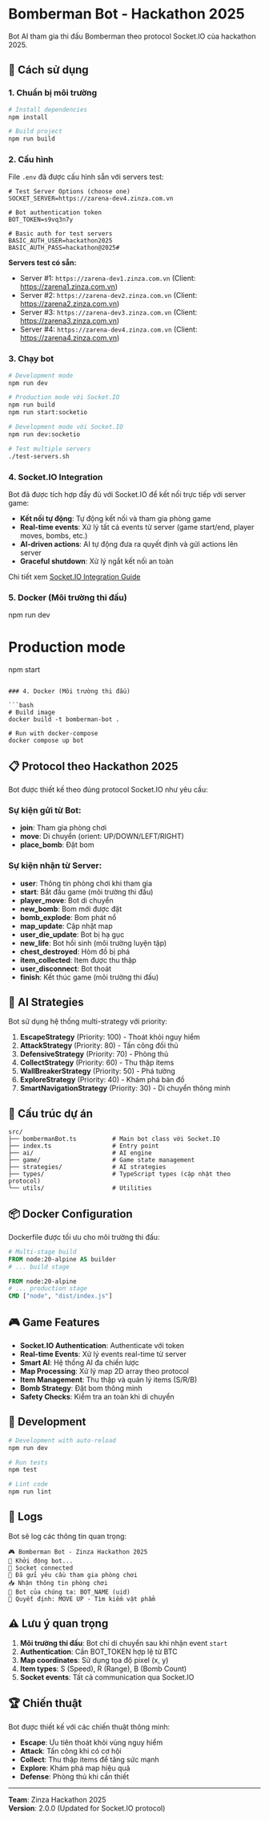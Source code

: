# Bomberman Bot - Hackathon 2025

Bot AI tham gia thi đấu Bomberman theo protocol Socket.IO của hackathon 2025.

## 🚀 Cách sử dụng

### 1. Chuẩn bị môi trường

```bash
# Install dependencies
npm install

# Build project
npm run build
```

### 2. Cấu hình

File `.env` đã được cấu hình sẵn với servers test:

```env
# Test Server Options (choose one)
SOCKET_SERVER=https://zarena-dev4.zinza.com.vn

# Bot authentication token  
BOT_TOKEN=s9vq3n7y

# Basic auth for test servers
BASIC_AUTH_USER=hackathon2025
BASIC_AUTH_PASS=hackathon@2025#
```

**Servers test có sẵn:**
- Server #1: `https://zarena-dev1.zinza.com.vn` (Client: https://zarena1.zinza.com.vn)
- Server #2: `https://zarena-dev2.zinza.com.vn` (Client: https://zarena2.zinza.com.vn)  
- Server #3: `https://zarena-dev3.zinza.com.vn` (Client: https://zarena3.zinza.com.vn)
- Server #4: `https://zarena-dev4.zinza.com.vn` (Client: https://zarena4.zinza.com.vn)

### 3. Chạy bot

```bash
# Development mode
npm run dev

# Production mode với Socket.IO
npm run build
npm run start:socketio

# Development mode với Socket.IO
npm run dev:socketio

# Test multiple servers
./test-servers.sh
```

### 4. Socket.IO Integration

Bot đã được tích hợp đầy đủ với Socket.IO để kết nối trực tiếp với server game:

- **Kết nối tự động**: Tự động kết nối và tham gia phòng game
- **Real-time events**: Xử lý tất cả events từ server (game start/end, player moves, bombs, etc.)
- **AI-driven actions**: AI tự động đưa ra quyết định và gửi actions lên server
- **Graceful shutdown**: Xử lý ngắt kết nối an toàn

Chi tiết xem [Socket.IO Integration Guide](./SOCKETIO_GUIDE.md)

### 5. Docker (Môi trường thi đấu)
npm run dev

# Production mode
npm start
```

### 4. Docker (Môi trường thi đấu)

```bash
# Build image
docker build -t bomberman-bot .

# Run with docker-compose
docker compose up bot
```

## 📋 Protocol theo Hackathon 2025

Bot được thiết kế theo đúng protocol Socket.IO như yêu cầu:

### Sự kiện gửi từ Bot:
- **join**: Tham gia phòng chơi
- **move**: Di chuyển (orient: UP/DOWN/LEFT/RIGHT)
- **place_bomb**: Đặt bom

### Sự kiện nhận từ Server:
- **user**: Thông tin phòng chơi khi tham gia
- **start**: Bắt đầu game (môi trường thi đấu)
- **player_move**: Bot di chuyển
- **new_bomb**: Bom mới được đặt
- **bomb_explode**: Bom phát nổ
- **map_update**: Cập nhật map
- **user_die_update**: Bot bị hạ gục
- **new_life**: Bot hồi sinh (môi trường luyện tập)
- **chest_destroyed**: Hòm đồ bị phá
- **item_collected**: Item được thu thập
- **user_disconnect**: Bot thoát
- **finish**: Kết thúc game (môi trường thi đấu)

## 🧠 AI Strategies

Bot sử dụng hệ thống multi-strategy với priority:

1. **EscapeStrategy** (Priority: 100) - Thoát khỏi nguy hiểm
2. **AttackStrategy** (Priority: 80) - Tấn công đối thủ
3. **DefensiveStrategy** (Priority: 70) - Phòng thủ
4. **CollectStrategy** (Priority: 60) - Thu thập items
5. **WallBreakerStrategy** (Priority: 50) - Phá tường
6. **ExploreStrategy** (Priority: 40) - Khám phá bản đồ
7. **SmartNavigationStrategy** (Priority: 30) - Di chuyển thông minh

## 🔧 Cấu trúc dự án

```
src/
├── bombermanBot.ts          # Main bot class với Socket.IO
├── index.ts                 # Entry point
├── ai/                      # AI engine
├── game/                    # Game state management
├── strategies/              # AI strategies
├── types/                   # TypeScript types (cập nhật theo protocol)
└── utils/                   # Utilities
```

## 📦 Docker Configuration

Dockerfile được tối ưu cho môi trường thi đấu:

```dockerfile
# Multi-stage build
FROM node:20-alpine AS builder
# ... build stage

FROM node:20-alpine
# ... production stage
CMD ["node", "dist/index.js"]
```

## 🎮 Game Features

- **Socket.IO Authentication**: Authenticate với token
- **Real-time Events**: Xử lý events real-time từ server
- **Smart AI**: Hệ thống AI đa chiến lược
- **Map Processing**: Xử lý map 2D array theo protocol
- **Item Management**: Thu thập và quản lý items (S/R/B)
- **Bomb Strategy**: Đặt bom thông minh
- **Safety Checks**: Kiểm tra an toàn khi di chuyển

## 🔬 Development

```bash
# Development with auto-reload
npm run dev

# Run tests
npm test

# Lint code
npm run lint
```

## 📝 Logs

Bot sẽ log các thông tin quan trọng:

```
🎮 Bomberman Bot - Zinza Hackathon 2025
🚀 Khởi động bot...
🔌 Socket connected
📝 Đã gửi yêu cầu tham gia phòng chơi
📥 Nhận thông tin phòng chơi
🤖 Bot của chúng ta: BOT_NAME (uid)
🎯 Quyết định: MOVE UP - Tìm kiếm vật phẩm
```

## ⚠️ Lưu ý quan trọng

1. **Môi trường thi đấu**: Bot chỉ di chuyển sau khi nhận event `start`
2. **Authentication**: Cần BOT_TOKEN hợp lệ từ BTC
3. **Map coordinates**: Sử dụng tọa độ pixel (x, y)
4. **Item types**: S (Speed), R (Range), B (Bomb Count)
5. **Socket events**: Tất cả communication qua Socket.IO

## 🏆 Chiến thuật

Bot được thiết kế với các chiến thuật thông minh:

- **Escape**: Ưu tiên thoát khỏi vùng nguy hiểm
- **Attack**: Tấn công khi có cơ hội
- **Collect**: Thu thập items để tăng sức mạnh  
- **Explore**: Khám phá map hiệu quả
- **Defense**: Phòng thủ khi cần thiết

---

**Team**: Zinza Hackathon 2025  
**Version**: 2.0.0 (Updated for Socket.IO protocol)

